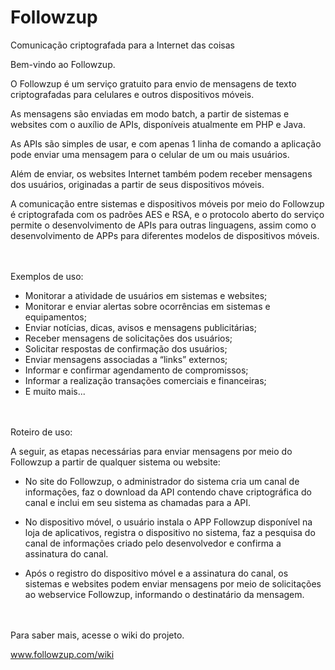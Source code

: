 # Followzup
Comunicação criptografada para a Internet das coisas

Bem-vindo ao Followzup.

O Followzup é um serviço gratuito para envio de mensagens de texto criptografadas para celulares e outros dispositivos móveis.

As mensagens são enviadas em modo batch, a partir de sistemas e websites com o auxílio de APIs, disponíveis atualmente em PHP e Java.

As APIs são simples de usar, e com apenas 1 linha de comando a aplicação pode enviar uma mensagem para o celular de um ou mais usuários.

Além de enviar, os websites Internet também podem receber mensagens dos usuários, originadas a partir de seus dispositivos móveis.

A comunicação entre sistemas e dispositivos móveis por meio do Followzup é criptografada com os padrões AES e RSA, e o protocolo aberto do serviço permite o desenvolvimento de APIs para outras linguagens, assim como o desenvolvimento de APPs para diferentes modelos de dispositivos móveis. 

<br><br>
Exemplos de uso:

- Monitorar a atividade de usuários em sistemas e websites;
- Monitorar e enviar alertas sobre ocorrências em sistemas e equipamentos;
- Enviar notícias, dicas, avisos e mensagens publicitárias;
- Receber mensagens de solicitações dos usuários;
- Solicitar respostas de confirmação dos usuários;
- Enviar mensagens associadas a “links” externos;
- Informar e confirmar agendamento de compromissos;
- Informar a realização transações comerciais e financeiras;
- E muito mais...

<br><br>
Roteiro de uso:

A seguir, as etapas necessárias para enviar mensagens por meio do Followzup a partir de qualquer sistema ou website:

- No site do Followzup, o administrador do sistema cria um canal de informações, faz o download da API contendo chave criptográfica do canal e inclui em seu sistema as chamadas para a API.

- No dispositivo móvel, o usuário instala o APP Followzup disponível na loja de aplicativos, registra o dispositivo no sistema, faz a pesquisa do canal de informações criado pelo desenvolvedor e confirma a assinatura do canal.

- Após o registro do dispositivo móvel e a assinatura do canal, os sistemas e websites podem enviar mensagens por meio de solicitações ao webservice Followzup, informando o destinatário da mensagem.

<br><br>
Para saber mais, acesse o wiki do projeto.

www.followzup.com/wiki
